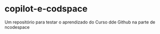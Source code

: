 # copilot-e-codspace
Um repositório para testar o aprendizado do Curso dde Github na parte de ncodespace
